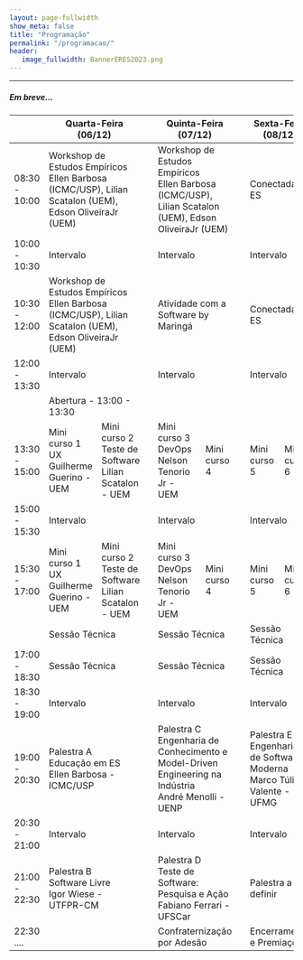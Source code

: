 ```yaml
---
layout: page-fullwidth
show_meta: false
title: "Programação"
permalink: "/programacao/"
header:
   image_fullwidth: BannerERES2023.png
---
```

<hr>

<h5>Em breve...</h5>

<table>
<thead>
  <tr>
    <th></th>
    <th colspan="2">Quarta-Feira (06/12)</th>
    <th></th>
    <th colspan="2">Quinta-Feira (07/12)</th>
    <th></th>
    <th colspan="2">Sexta-Feira (08/12)</th>
    <th></th>
    <th>Sábado (09/12)</th>
  </tr>
</thead>
<tbody>
  <tr>
    <td>08:30 - 10:00</td>
    <td colspan="2">Workshop de Estudos Empíricos<br>Ellen Barbosa (ICMC/USP), Lilian Scatalon (UEM), Edson OliveiraJr (UEM)</td>
    <td></td>
    <td colspan="2">Workshop de Estudos Empíricos<br>Ellen Barbosa (ICMC/USP), Lilian Scatalon (UEM), Edson OliveiraJr (UEM)</td>
    <td></td>
    <td colspan="2">Conectadas à ES</td>
    <td></td>
    <td rowspan="11">Excursão ao Ody Parque Aquático<br>(por adesão)</td>
  </tr>
  <tr>
    <td>10:00 - 10:30</td>
    <td colspan="2">Intervalo</td>
    <td></td>
    <td colspan="2">Intervalo</td>
    <td></td>
    <td colspan="2">Intervalo</td>
    <td></td>
  </tr>
  <tr>
    <td>10:30 - 12:00</td>
    <td colspan="2">Workshop de Estudos Empíricos<br>Ellen Barbosa (ICMC/USP), Lilian Scatalon (UEM), Edson OliveiraJr (UEM)</td>
    <td></td>
    <td colspan="2">Atividade com a Software by Maringá</td>
    <td></td>
    <td colspan="2">Conectadas à ES</td>
    <td></td>
  </tr>
  <tr>
    <td>12:00 - 13:30</td>
    <td colspan="2">Intervalo</td>
    <td></td>
    <td colspan="2">Intervalo</td>
    <td></td>
    <td colspan="2">Intervalo</td>
    <td></td>
  </tr>
  <tr>
    <td></td>
    <td colspan="2">Abertura - 13:00 - 13:30</td>
    <td></td>
    <td></td>
    <td></td>
    <td></td>
    <td></td>
    <td></td>
    <td></td>
  </tr>
  <tr>
    <td>13:30 - 15:00</td>
    <td>Mini curso 1<br>UX<br>Guilherme Guerino - UEM</td>
    <td>Mini curso 2<br>Teste de Software<br>Lilian Scatalon - UEM</td>
    <td></td>
    <td>Mini curso 3<br>DevOps<br>Nelson Tenorio Jr - UEM</td>
    <td>Mini curso 4</td>
    <td></td>
    <td>Mini curso 5</td>
    <td>Mini curso 6</td>
    <td></td>
  </tr>
  <tr>
    <td>15:00 - 15:30</td>
    <td colspan="2">Intervalo</td>
    <td></td>
    <td colspan="2">Intervalo</td>
    <td></td>
    <td colspan="2">Intervalo</td>
    <td></td>
  </tr>
  <tr>
    <td>15:30 - 17:00</td>
    <td>Mini curso 1<br>UX<br>Guilherme Guerino - UEM</td>
    <td>Mini curso 2<br>Teste de Software<br>Lilian Scatalon - UEM</td>
    <td></td>
    <td>Mini curso 3<br>DevOps<br>Nelson Tenorio Jr - UEM</td>
    <td>Mini curso 4</td>
    <td></td>
    <td>Mini curso 5</td>
    <td>Mini curso 6</td>
    <td></td>
  </tr>
  <tr>
    <td></td>
    <td colspan="2">Sessão Técnica</td>
    <td></td>
    <td colspan="2">Sessão Técnica</td>
    <td></td>
    <td colspan="2">Sessão Técnica</td>
    <td></td>
  </tr>
  <tr>
    <td>17:00 - 18:30</td>
    <td colspan="2">Sessão Técnica</td>
    <td></td>
    <td colspan="2">Sessão Técnica</td>
    <td></td>
    <td colspan="2">Sessão Técnica</td>
    <td></td>
  </tr>
  <tr>
    <td>18:30 - 19:00</td>
    <td colspan="2">Intervalo</td>
    <td></td>
    <td colspan="2">Intervalo</td>
    <td></td>
    <td colspan="2">Intervalo</td>
    <td></td>
  </tr>
  <tr>
    <td>19:00 - 20:30</td>
    <td colspan="2">Palestra A<br>Educação em ES<br>Ellen Barbosa - ICMC/USP</td>
    <td></td>
    <td colspan="2">Palestra C<br>Engenharia de Conhecimento e Model-Driven Engineering na Indústria<br>André Menolli - UENP</td>
    <td></td>
    <td colspan="2">Palestra E<br>Engenharia de Software Moderna<br>Marco Túlio Valente - UFMG</td>
    <td></td>
    <td></td>
  </tr>
  <tr>
    <td>20:30 - 21:00</td>
    <td colspan="2">Intervalo</td>
    <td></td>
    <td colspan="2">Intervalo</td>
    <td></td>
    <td colspan="2">Intervalo</td>
    <td></td>
    <td></td>
  </tr>
  <tr>
    <td>21:00 - 22:30</td>
    <td colspan="2">Palestra B<br>Software Livre<br>Igor Wiese - UTFPR-CM</td>
    <td></td>
    <td colspan="2">Palestra D<br>Teste de Software: Pesquisa e Ação<br>Fabiano Ferrari - UFSCar</td>
    <td></td>
    <td colspan="2">Palestra a definir</td>
    <td></td>
    <td></td>
  </tr>
  <tr>
    <td>22:30 ....</td>
    <td></td>
    <td></td>
    <td></td>
    <td colspan="2">Confraternização por Adesão</td>
    <td></td>
    <td colspan="2">Encerramento e Premiações</td>
    <td></td>
    <td></td>
  </tr>
</tbody>
</table>